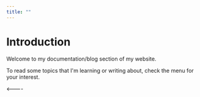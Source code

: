 ```yaml
---
title: ""
---
```

# Introduction

Welcome to my documentation/blog section of my website.

To read some topics that I'm learning or writing about, check the menu for your interest.

<----
